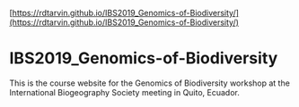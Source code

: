 [https://rdtarvin.github.io/IBS2019_Genomics-of-Biodiversity/](https://rdtarvin.github.io/IBS2019_Genomics-of-Biodiversity/)

# IBS2019_Genomics-of-Biodiversity
This is the course website for the Genomics of Biodiversity workshop at the International Biogeography Society meeting in Quito, Ecuador.

